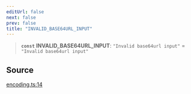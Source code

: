```yaml
---
editUrl: false
next: false
prev: false
title: "INVALID_BASE64URL_INPUT"
---
```


> **`const`** **INVALID\_BASE64URL\_INPUT**: `"Invalid base64url input"` = `"Invalid base64url input"`

## Source

[encoding.ts:14](https://github.com/algorandfoundation/liquid-auth/blob/8878aa0007608386baa019f80c46f90dd8baec70/clients/liquid-auth-core/src/encoding.ts#L14)
